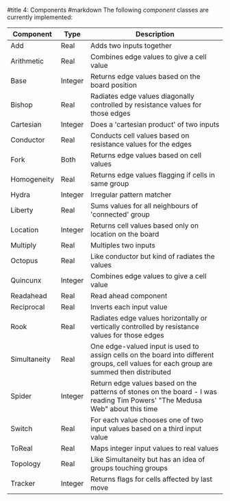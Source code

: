 #title 4: Components
#markdown
The following *component* classes are currently
implemented:

Component|Type|Description
-|-|-
Add|Real|Adds two inputs together
Arithmetic|Real|Combines edge values to give a cell value
Base|Integer|Returns edge values based on the board position
Bishop|Real|Radiates edge values diagonally controlled by resistance values for those edges
Cartesian|Integer|Does a 'cartesian product' of two inputs
Conductor|Real|Conducts cell values based on resistance values for the edges
Fork|Both|Returns edge values based on cell values
Homogeneity|Real|Returns edge values flagging if cells in same group
Hydra|Integer|Irregular pattern matcher
Liberty|Real|Sums values for all neighbours of 'connected' group
Location|Integer|Returns cell values based only on location on the board
Multiply|Real|Multiples two inputs
Octopus|Real|Like conductor but kind of radiates the values
Quincunx|Integer|Combines edge values to give a cell value
Readahead|Real|Read ahead component
Reciprocal|Real|Inverts each input value
Rook|Real|Radiates edge values horizontally or vertically controlled by resistance values for those edges
Simultaneity|Real|One edge-valued input is used to assign cells on the board into different groups, cell values for each group are summed then distributed
Spider|Integer|Return edge values based on the patterns of stones on the board - I was reading Tim Powers' "The Medusa Web" about this time
Switch|Real|For each value chooses one of two input values based on a third input value
ToReal|Real|Maps integer input values to real values
Topology|Real|Like Simultaneity but has an idea of groups touching groups
Tracker|Integer|Returns flags for cells affected by last move
